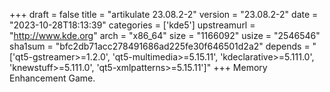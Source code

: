 +++
draft = false
title = "artikulate 23.08.2-2"
version = "23.08.2-2"
date = "2023-10-28T18:13:39"
categories = ['kde5']
upstreamurl = "http://www.kde.org"
arch = "x86_64"
size = "1166092"
usize = "2546546"
sha1sum = "bfc2db71acc278491686ad225fe30f646501d2a2"
depends = "['qt5-gstreamer>=1.2.0', 'qt5-multimedia>=5.15.11', 'kdeclarative>=5.111.0', 'knewstuff>=5.111.0', 'qt5-xmlpatterns>=5.15.11']"
+++
Memory Enhancement Game.